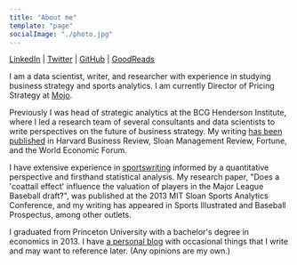 ```yaml
---
title: "About me"
template: "page"
socialImage: "./photo.jpg"
---
```


[LinkedIn](https://www.linkedin.com/in/kevin-whitaker-2bb9ab66/) | [Twitter](https://twitter.com/whitakk) | [GitHub](https://github.com/whitakk/) | [GoodReads](https://www.goodreads.com/user/show/61117555-kevin-whitaker/)

I am a data scientist, writer, and researcher with experience in studying business strategy and sports analytics. I am currently Director of Pricing Strategy at [Mojo](https://www.mojo.com/).

Previously I was head of strategic analytics at the BCG Henderson Institute, where I led a research team of several consultants and data scientists to write perspectives on the future of business strategy. My writing [has been published](/pages/business-strategy/) in Harvard Business Review, Sloan Management Review, Fortune, and the World Economic Forum.

I have extensive experience in [sportswriting](/pages/sports) informed by a quantitative perspective and firsthand statistical analysis. My research paper, "Does a 'coattail effect' influence the valuation of players in the Major League Baseball draft?", was published at the 2013 MIT Sloan Sports Analytics Conference, and my writing has appeared in Sports Illustrated and Baseball Prospectus, among other outlets. 

I graduated from Princeton University with a bachelor's degree in economics in 2013. I have [a personal blog](/page/0) with occasional things that I write and may want to reference later. (Any opinions are my own.)